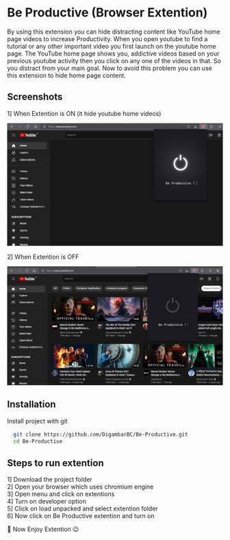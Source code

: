 
# Be Productive (Browser Extention)

By using this extension you can hide distracting content like YouTube home page videos to increase Productivity. When you open youtube to find a tutorial or any other important video you first launch on the youtube home page. The YouTube home page shows you, addictive videos based on your previous youtube activity then you click on any one of the videos in that. So you distract from your main goal. Now to avoid this problem you can use this extension to hide home page content. 

## Screenshots
1] When Extention is ON (it hide youtube home videos)

![App Screenshot](https://raw.githubusercontent.com/DigambarBC/image-hosting/main/be_productive_on.png)


2] When Extention is OFF

![App Screenshot](https://raw.githubusercontent.com/DigambarBC/image-hosting/main/be_productive_off.png)
## Installation

Install project with git

```bash
  git clone https://github.com/DigambarBC/Be-Productive.git
  cd Be-Productive
```
## Steps to run extention

1] Download the project folder  
2] Open your browser which uses chromium engine  
3] Open menu and click on extentions  
4] Turn on developer option  
5] Click on load unpacked and select extention folder  
6] Now click on Be Productive extention and turn on  
  
  🎉 Now Enjoy Extention 😉

